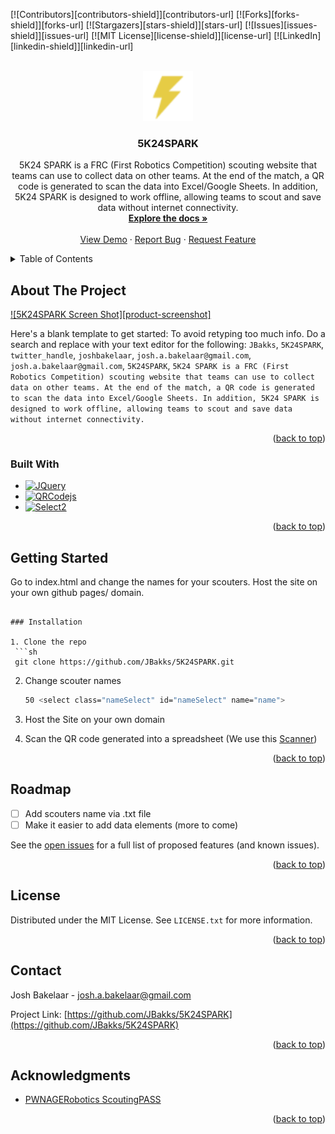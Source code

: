 <!-- Improved compatibility of back to top link: See: https://github.com/othneildrew/Best-README-Template/pull/73 -->
<a name="readme-top"></a>
<!--
*** Thanks for checking out the Best-README-Template. If you have a suggestion
*** that would make this better, please fork the repo and create a pull request
*** or simply open an issue with the tag "enhancement".
*** Don't forget to give the project a star!
*** Thanks again! Now go create something AMAZING! :D
-->



<!-- PROJECT SHIELDS -->
<!--
*** I'm using markdown "reference style" links for readability.
*** Reference links are enclosed in brackets [ ] instead of parentheses ( ).
*** See the bottom of this document for the declaration of the reference variables
*** for contributors-url, forks-url, etc. This is an optional, concise syntax you may use.
*** https://www.markdownguide.org/basic-syntax/#reference-style-links
-->
[![Contributors][contributors-shield]][contributors-url]
[![Forks][forks-shield]][forks-url]
[![Stargazers][stars-shield]][stars-url]
[![Issues][issues-shield]][issues-url]
[![MIT License][license-shield]][license-url]
[![LinkedIn][linkedin-shield]][linkedin-url]



<!-- PROJECT LOGO -->
<br />
<div align="center">
  <a href="https://github.com/JBakks/5K24SPARK">
    <img src="images/logo.png" alt="Logo" width="80" height="80">
  </a>

<h3 align="center">5K24SPARK</h3>

  <p align="center">
    5K24 SPARK is a FRC (First Robotics Competition) scouting website that teams can use to collect data on other teams. At the end of the match, a QR code is generated to scan the data into Excel/Google Sheets. In addition, 5K24 SPARK is designed to work offline, allowing teams to scout and save data without internet connectivity.
    <br />
    <a href="https://github.com/JBakks/5K24SPARK"><strong>Explore the docs »</strong></a>
    <br />
    <br />
    <a href="https://github.com/JBakks/5K24SPARK">View Demo</a>
    ·
    <a href="https://github.com/JBakks/5K24SPARK/issues">Report Bug</a>
    ·
    <a href="https://github.com/JBakks/5K24SPARK/issues">Request Feature</a>
  </p>
</div>



<!-- TABLE OF CONTENTS -->
<details>
  <summary>Table of Contents</summary>
  <ol>
    <li>
      <a href="#about-the-project">About The Project</a>
      <ul>
        <li><a href="#built-with">Built With</a></li>
      </ul>
    </li>
    <li>
      <a href="#getting-started">Getting Started</a>
      <ul>
        <li><a href="#prerequisites">Prerequisites</a></li>
        <li><a href="#installation">Installation</a></li>
      </ul>
    </li>
    <li><a href="#usage">Usage</a></li>
    <li><a href="#roadmap">Roadmap</a></li>
    <li><a href="#contributing">Contributing</a></li>
    <li><a href="#license">License</a></li>
    <li><a href="#contact">Contact</a></li>
    <li><a href="#acknowledgments">Acknowledgments</a></li>
  </ol>
</details>



<!-- ABOUT THE PROJECT -->
## About The Project

[![5K24SPARK Screen Shot][product-screenshot]](https://example.com)

Here's a blank template to get started: To avoid retyping too much info. Do a search and replace with your text editor for the following: `JBakks`, `5K24SPARK`, `twitter_handle`, `joshbakelaar`, `josh.a.bakelaar@gmail.com`, `josh.a.bakelaar@gmail.com`, `5K24SPARK`, `5K24 SPARK is a FRC (First Robotics Competition) scouting website that teams can use to collect data on other teams. At the end of the match, a QR code is generated to scan the data into Excel/Google Sheets. In addition, 5K24 SPARK is designed to work offline, allowing teams to scout and save data without internet connectivity.`

<p align="right">(<a href="#readme-top">back to top</a>)</p>



### Built With

* [![JQuery][JQuery.com]][JQuery-url]
* [![QRCodejs][QRCodejs.com]][QRCodejs-url]
* [![Select2][Select2.com]][Select2-url]

<p align="right">(<a href="#readme-top">back to top</a>)</p>



<!-- GETTING STARTED -->
## Getting Started

Go to index.html and change the names for your scouters. Host the site on your own github pages/ domain.
  ```

### Installation

1. Clone the repo
   ```sh
   git clone https://github.com/JBakks/5K24SPARK.git
   ```

2. Change scouter names
   ```sh
   50 <select class="nameSelect" id="nameSelect" name="name">
   ```

3. Host the Site on your own domain

4. Scan the QR code generated into a spreadsheet (We use this [Scanner](https://www.amazon.ca/Eyoyo-Handheld-Convenience-Supermarket-Warehouse/dp/B088QV215Y/ref=sr_1_1_sspa?gclid=Cj0KCQiAx6ugBhCcARIsAGNmMbhJLZ4NR8wfnfUDjpHfzd7Pk9YwkFs_UTq6YItG2LPrnmMkIaajFXsaAl7KEALw_wcB&hvadid=605137979241&hvdev=c&hvlocphy=9001074&hvnetw=g&hvqmt=e&hvrand=18344608390185106838&hvtargid=kwd-362515994146&hydadcr=24779_13594655&keywords=qr+code+scanner+amazon&qid=1678496436&sr=8-1-spons&psc=1&spLa=ZW5jcnlwdGVkUXVhbGlmaWVyPUEyMVNLNFQwRjI5SjlVJmVuY3J5cHRlZElkPUEwNDQyNTY4M0FWWTk3NFNLNkRTNyZlbmNyeXB0ZWRBZElkPUEwMjI3NTkyMU1OQ1dOOUw4NjBPUSZ3aWRnZXROYW1lPXNwX2F0ZiZhY3Rpb249Y2xpY2tSZWRpcmVjdCZkb05vdExvZ0NsaWNrPXRydWU=))

<p align="right">(<a href="#readme-top">back to top</a>)</p>

<!-- ROADMAP -->
## Roadmap

- [ ] Add scouters name via .txt file
- [ ] Make it easier to add data elements
(more to come)

See the [open issues](https://github.com/JBakks/5K24SPARK/issues) for a full list of proposed features (and known issues).

<p align="right">(<a href="#readme-top">back to top</a>)</p>




<!-- LICENSE -->
## License

Distributed under the MIT License. See `LICENSE.txt` for more information.

<p align="right">(<a href="#readme-top">back to top</a>)</p>

<!-- CONTACT -->
## Contact

Josh Bakelaar - josh.a.bakelaar@gmail.com

Project Link: [https://github.com/JBakks/5K24SPARK](https://github.com/JBakks/5K24SPARK)

<p align="right">(<a href="#readme-top">back to top</a>)</p>


<!-- ACKNOWLEDGMENTS -->
## Acknowledgments

* [PWNAGERobotics ScoutingPASS](https://github.com/PWNAGERobotics/ScoutingPASS)

<p align="right">(<a href="#readme-top">back to top</a>)</p>



<!-- MARKDOWN LINKS & IMAGES -->
<!-- https://www.markdownguide.org/basic-syntax/#reference-style-links -->
[JQuery.com]: https://img.shields.io/badge/jQuery-0769AD?style=for-the-badge&logo=jquery&logoColor=white
[JQuery-url]: https://jquery.com 
[QRCodejs.com]:https://img.shields.io/badge/QRcodejs-41424C?style=for-the-badge&logo=qrcodejs&logoColor=white
[QRCodejs-url]:https://davidshimjs.github.io/qrcodejs/
[Select2.com]:https://img.shields.io/badge/Select2-00bbf2?style=for-the-badge&logo=select2&logoColor=white
[Select2-url]:https://select2.org/